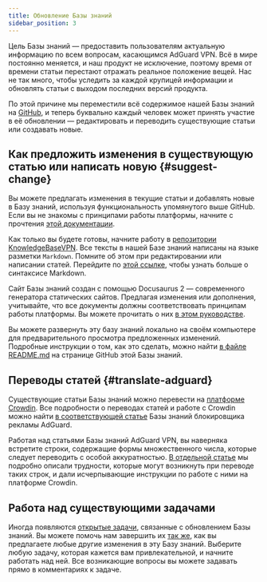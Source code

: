 ```yaml
---
title: Обновление Базы знаний
sidebar_position: 3
---
```


Цель Базы знаний — предоставить пользователям актуальную информацию по всем вопросам, касающимся AdGuard VPN. Всё в мире постоянно меняется, и наш продукт не исключение, поэтому время от времени статьи перестают отражать реальное положение вещей. Нас не так много, чтобы уследить за каждой крупицей информации и обновлять статьи с выходом последних версий продукта.

По этой причине мы переместили всё содержимое нашей Базы знаний на [GitHub](https://github.com/AdguardTeam/KnowledgeBaseVPN), и теперь буквально каждый человек может принять участие в её обновлении — редактировать и переводить существующие статьи или создавать новые.

## Как предложить изменения в существующую статью или написать новую {#suggest-change}

Вы можете предлагать изменения в текущие статьи и добавлять новые в Базу знаний, используя функциональность упомянутого выше GitHub. Если вы не знакомы с принципами работы платформы, начните с прочтения [этой документации](https://docs.github.com/en).

Как только вы будете готовы, начните работу в [репозитории KnowledgeBaseVPN](https://github.com/AdguardTeam/KnowledgeBaseVPN). Все тексты в нашей Базе знаний написаны на языке разметки `Markdown`. Помните об этом при редактировании или написании статей. Перейдите по [этой ссылке](https://docs.github.com/en/get-started/writing-on-github/getting-started-with-writing-and-formatting-on-github/basic-writing-and-formatting-syntax), чтобы узнать больше о синтаксисе Markdown.

Сайт Базы знаний создан с помощью Docusaurus 2 — современного генератора статических сайтов. Предлагая изменения или дополнения, учитывайте, что все документы должны соответствовать принципам работы платформы. Вы можете прочитать о них [в этом руководстве](https://docusaurus.io/docs/category/guides).

Вы можете развернуть эту базу знаний локально на своём компьютере для предварительного просмотра предложенных изменений. Подробные инструкции о том, как это сделать, можно найти [в файле README.md](https://github.com/AdguardTeam/KnowledgeBaseVPN/blob/main/README) на странице GitHub этой Базы знаний.

## Переводы статей {#translate-adguard}

Cуществующие статьи Базы знаний можно перевести на [платформе Crowdin](https://crowdin.com/project/adguard-vpn-knowledge-base). Все подробности о переводах статей и работе с Crowdin можно найти [в соответствующей статье](https://adguard.com/kb/miscellaneous/contribute/translate/program/) Базы знаний блокировщика рекламы AdGuard.

Работая над статьями Базы знаний AdGuard VPN, вы наверняка встретите строки, содержащие формы множественного числа, которые следует переводить с особой аккуратностью. [В отдельной статье](https://adguard.com/kb/miscellaneous/contribute/translate/plural-forms/) мы подробно описали трудности, которые могут возникнуть при переводе таких строк, и дали исчерпывающие инструкции по работе с ними на платформе Crowdin.

## Работа над существующими задачами

Иногда появляются [открытые задачи](https://github.com/AdguardTeam/KnowledgeBaseVPN/issues/), связанные с обновлением Базы знаний. Вы можете помочь нам завершить их [так же](#suggest-change), как вы предлагаете любые другие изменения в эту Базу знаний. Выберите любую задачу, которая кажется вам привлекательной, и начните работать над ней. Все возникающие вопросы вы можете задавать прямо в комментариях к задаче.

